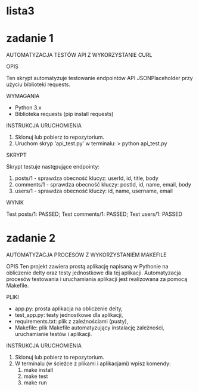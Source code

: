 # lista3
# zadanie 1
AUTOMATYZACJA TESTÓW API Z WYKORZYSTANIE CURL

OPIS

  Ten skrypt automatyzuje testowanie endpointów API JSONPlaceholder przy użyciu biblioteki requests.

WYMAGANIA
  - Python 3.x
  - Biblioteka requests (pip install requests)

INSTRUKCJA URUCHOMIENIA
  1. Sklonuj lub pobierz to repozytorium.
  2. Uruchom skryp 'api_test.py' w terminalu:
    > python api_test.py

SKRYPT

  Skrypt testuje następujące endpointy:
  1. posts/1 - sprawdza obecność klucyz: userId, id, title, body
  2. comments/1 - sprawdza obecność kluczy: postId, id, name, email, body
  3. users/1 - sprawdza obecność kluczy: id, name, username, email

WYNIK

  Test posts/1: PASSED; Test comments/1: PASSED; Test users/1: PASSED


# zadanie 2
 AUTOMATYZACJA PROCESÓW Z WYKORZYSTANIEM MAKEFILE

OPIS
Ten projekt zawiera prostą aplikację napisaną w Pythonie na obliczenie delty oraz testy jednostkowe dla tej aplikacji. Automatyzacja procesów testowania i uruchamiania aplikacji jest realizowana za pomocą Makefile.

PLIKI
- app.py: prosta aplikacja na obliczenie delty,
- test_app.py: testy jednostkowe dla aplikacji,
- requirements.txt: plik z zależnościami (pusty),
- Makefile: plik Makefile automatyzujący instalację zależności, uruchamianie testów i aplikacji.

INSTRUKCJA URUCHOMIENIA
  1. Sklonuj lub pobierz to repozytorium.
  2. W terminalu (w ścieżce z plikami i aplikacjami) wpisz komendy:
     1. make install
     2. make test
     3. make run
